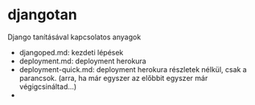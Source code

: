 # djangotan
Django tanításával kapcsolatos anyagok

- djangoped.md: kezdeti lépések
- deployment.md: deployment herokura
- deployment-quick.md: deployment herokura részletek nélkül, csak a parancsok. (arra, ha már egyszer az előbbit egyszer már végigcsináltad...)
- 
